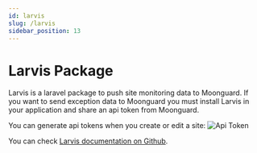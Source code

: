 ```yaml
---
id: larvis
slug: /larvis
sidebar_position: 13
---
```


# Larvis Package

Larvis is a laravel package to push site monitoring data to Moonguard. If you want to send exception data to Moonguard you must install Larvis in your application and share an api token from Moonguard.

You can generate api tokens when you create or edit a site:
![Api Token](./exceptions/img/api-token-site.png)

You can check [Larvis documentation on Github](https://github.com/taecontrol/larvis).